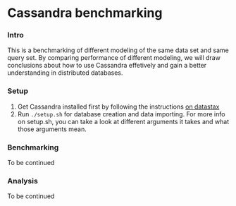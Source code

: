 Cassandra benchmarking
==============================================

### Intro
This is a benchmarking of different modeling of the same data set and same query set. By comparing performance of different modeling, we will draw conclusions about how to use Cassandra effetively and gain a better understanding in distributed databases.

### Setup
1. Get Cassandra installed first by following the instructions [on datastax](http://docs.datastax.com/en/cassandra/2.1/cassandra/install/install_cassandraTOC.html)
2. Run ```./setup.sh``` for database creation and data importing. For more info on setup.sh, you can take a look at different arguments it takes and what those arguments mean.

### Benchmarking
To be continued

### Analysis
To be continued
